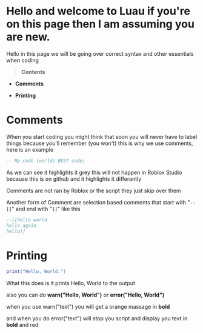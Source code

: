 # Hello and welcome to Luau if you're on this page then I am assuming you are new.
Hello in this page we will be going over correct syntax and other essentials when coding

> **Contents**

* **Comments**

* **Printing**

# Comments
When you start coding you might think that soon you will never have to label things because you'll remember (you won't) this is why we use comments, here is an example
```lua
-- My code (worlds BEST code)
```
As we can see it highlights it grey this will not happen in Roblox Studio because this is on github and it highlights it differantly

Comments are not ran by Roblox or the script they just skip over them

Another form of Comment are selection based comments that start with "``--[[``" and end with "``]]``" like this
```lua
--[[hello world
hello again
hello]]
```

# Printing
```lua
print("Hello, World.")
```
What this does is it prints Hello, World to the output

also you can do **warn("Hello, World")** or **error("Hello, World")**

when you use warn("text") you will get a orange massage in **bold**

and when you do error("text") will stop you script and display you text in **bold** and red
